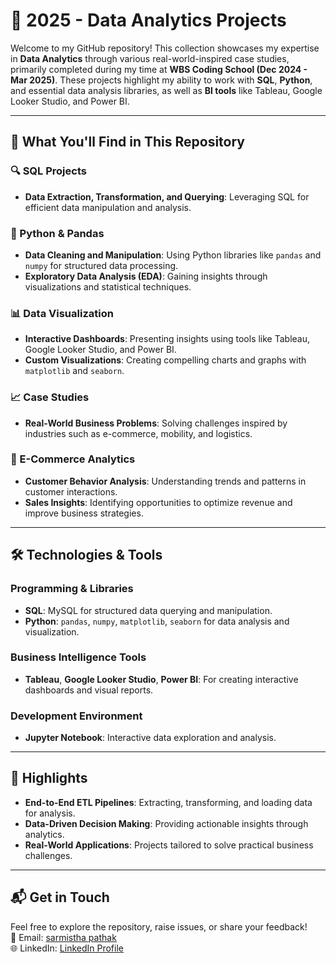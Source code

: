 # 🚀 2025 - Data Analytics Projects

Welcome to my GitHub repository! This collection showcases my expertise in **Data Analytics** through various real-world-inspired case studies, primarily completed during my time at **WBS Coding School (Dec 2024 - Mar 2025)**. These projects highlight my ability to work with **SQL**, **Python**, and essential data analysis libraries, as well as **BI tools** like Tableau, Google Looker Studio, and Power BI.

---

## 📂 What You'll Find in This Repository

### 🔍 SQL Projects
- **Data Extraction, Transformation, and Querying**: Leveraging SQL for efficient data manipulation and analysis.

### 🐍 Python & Pandas
- **Data Cleaning and Manipulation**: Using Python libraries like `pandas` and `numpy` for structured data processing.
- **Exploratory Data Analysis (EDA)**: Gaining insights through visualizations and statistical techniques.

### 📊 Data Visualization
- **Interactive Dashboards**: Presenting insights using tools like Tableau, Google Looker Studio, and Power BI.
- **Custom Visualizations**: Creating compelling charts and graphs with `matplotlib` and `seaborn`.

### 📈 Case Studies
- **Real-World Business Problems**: Solving challenges inspired by industries such as e-commerce, mobility, and logistics.

### 🛒 E-Commerce Analytics
- **Customer Behavior Analysis**: Understanding trends and patterns in customer interactions.
- **Sales Insights**: Identifying opportunities to optimize revenue and improve business strategies.

---

## 🛠️ Technologies & Tools

### Programming & Libraries
- **SQL**: MySQL for structured data querying and manipulation.
- **Python**: `pandas`, `numpy`, `matplotlib`, `seaborn` for data analysis and visualization.

### Business Intelligence Tools
- **Tableau**, **Google Looker Studio**, **Power BI**: For creating interactive dashboards and visual reports.

### Development Environment
- **Jupyter Notebook**: Interactive data exploration and analysis.

---

## 🌟 Highlights

- **End-to-End ETL Pipelines**: Extracting, transforming, and loading data for analysis.
- **Data-Driven Decision Making**: Providing actionable insights through analytics.
- **Real-World Applications**: Projects tailored to solve practical business challenges.

---

## 📬 Get in Touch

Feel free to explore the repository, raise issues, or share your feedback!  
📧 Email: [sarmistha pathak](mailto:Sarmisthapathak.diatm@gmail.com)  
🌐 LinkedIn: [LinkedIn Profile](https://www.linkedin.com/in/sarmistha-pathak/)  


